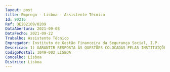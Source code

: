 ```yaml
--- 
layout: post
title: Emprego - Lisboa - Assistente Técnico
Id: 90216
Ref: OE202109/0209
DataAbertura: 2021-09-08
DataFecho: 2021-09-22
Trabalho: Assistente Técnico
Empregador: Instituto de Gestão Financeira da Segurança Social, I.P.
Descricao: 1) GARANTIR RESPOSTA ÀS QUESTÕES COLOCADAS PELAS INSTITUIÇÕESAnalisar e responder aos e mails com questões relacionadas com as áreas de responsabilidade do núcleo   Atendimento telefónico.2) IDENTIFICAR, ANALISAR E CONTABILIZAR MOVIMENTOSIdentificar e analisar os valores em extrato bancário por contabilizar  Estabelecer contactos com a Banca, ISS, Tribunais, Finanças, Organismos Públicos e Outras Entidades com vista a esclarecer valores não identificados Providenciar documentos justificativos da natureza da receita ou despesa e proceder à sua contabilização.3) EFETUAR CARREGAMENTOS DE CONTRIBUIÇÕES   PREPARAR FICHEIROS PARA CARREGAMENTO EM SICC GC OU SEFProceder ao carregamento de contribuições   retenções no módulo de carregamentos manuais e preparar  validar ficheiros de valores identificados como contribuições para integração em SICC GC OU SEF.4) ELABORAR INFORMAÇÕES PROPOSTASElaborar informações   propostas para autorização superior de pagamentos resultantes de créditos indevidos  Elaborar outras informações  propostas.5) CONTABILIZAÇÃO DE OPERAÇÕES DIVERSAS  Pagamentos de rendas por transferência bancária e encontro de contas Identificar em extrato bancário valores referentes a transferências bancárias de arrendatários  Validar o valor das rendas a pagar pelo ISS ao IGFSS por encontro de contas  Proceder às respetivas contabilizações.  Aplicações financeiras  De acordo com a listagem de aplicações efetuadas obtida em SIF, identificar os valores em extrato bancário e proceder à sua contabilização.  Operações no âmbito do RPC – IGFSS   IGFCSS  Fundos dos aderentes Transferência para IGFCSS  Revogações.  Processos específicos decorrentes diretamente de fluxos financeiros  Operações decorrentes de fluxos financeiros diversos, tais como despesas bancárias, juros DO, juros de banca, anulação de juros devedores, créditos indevidos, etc.6) CONTRIBUIR PARA A INFORMAÇÃO MENSAL DE GESTÃOApurar a informação mensal necessária e assegurar a preparação de mapas  gráficos.
CodigoPostal: 1049-002 LISBOA
Concelho: Lisboa
Distrito: Lisboa
--- 
```

